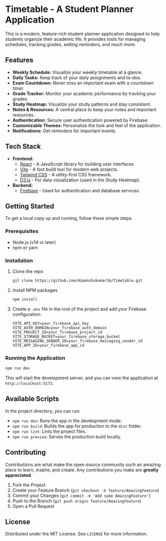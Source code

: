 # Timetable - A Student Planner Application

This is a modern, feature-rich student planner application designed to help students organize their academic life. It provides tools for managing schedules, tracking grades, setting reminders, and much more.

## Features

*   **Weekly Schedule:** Visualize your weekly timetable at a glance.
*   **Daily Tasks:** Keep track of your daily assignments and to-dos.
*   **Exam Countdown:** Never miss an important exam with a countdown timer.
*   **Grade Tracker:** Monitor your academic performance by tracking your grades.
*   **Study Heatmap:** Visualize your study patterns and stay consistent.
*   **Notes & Resources:** A central place to keep your notes and important resources.
*   **Authentication:** Secure user authentication powered by Firebase.
*   **Customizable Themes:** Personalize the look and feel of the application.
*   **Notifications:** Get reminders for important events.

## Tech Stack

*   **Frontend:**
    *   [React](https://reactjs.org/) - A JavaScript library for building user interfaces.
    *   [Vite](https://vitejs.dev/) - A fast build tool for modern web projects.
    *   [Tailwind CSS](https://tailwindcss.com/) - A utility-first CSS framework.
    *   [D3.js](https://d3js.org/) - For data visualization (used in the Study Heatmap).
*   **Backend:**
    *   [Firebase](https://firebase.google.com/) - Used for authentication and database services.

## Getting Started

To get a local copy up and running, follow these simple steps.

### Prerequisites

*   Node.js (v14 or later)
*   npm or yarn

### Installation

1.  Clone the repo
    ```sh
    git clone https://github.com/Himanshukumar56/Timetable.git
    ```
2.  Install NPM packages
    ```sh
    npm install
    ```
3.  Create a `.env` file in the root of the project and add your Firebase configuration:
    ```
    VITE_API_KEY=your_firebase_api_key
    VITE_AUTH_DOMAIN=your_firebase_auth_domain
    VITE_PROJECT_ID=your_firebase_project_id
    VITE_STORAGE_BUCKET=your_firebase_storage_bucket
    VITE_MESSAGING_SENDER_ID=your_firebase_messaging_sender_id
    VITE_APP_ID=your_firebase_app_id
    ```

### Running the Application

```sh
npm run dev
```

This will start the development server, and you can view the application at `http://localhost:5173`.

## Available Scripts

In the project directory, you can run:

*   `npm run dev`: Runs the app in the development mode.
*   `npm run build`: Builds the app for production to the `dist` folder.
*   `npm run lint`: Lints the project files.
*   `npm run preview`: Serves the production build locally.

## Contributing

Contributions are what make the open-source community such an amazing place to learn, inspire, and create. Any contributions you make are **greatly appreciated**.

1.  Fork the Project
2.  Create your Feature Branch (`git checkout -b feature/AmazingFeature`)
3.  Commit your Changes (`git commit -m 'Add some AmazingFeature'`)
4.  Push to the Branch (`git push origin feature/AmazingFeature`)
5.  Open a Pull Request

## License

Distributed under the MIT License. See `LICENSE` for more information.
